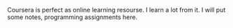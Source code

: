 Coursera is perfect as online learning resourse. 
I learn a lot from it.
I will put some notes, programming assignments here.

